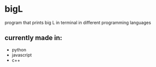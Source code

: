 # bigL
program that prints big L in terminal in different programming languages

## currently made in:
* python
* javascript
* c++
